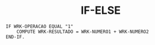 <h1 align="center">IF-ELSE</h1>

```cobol
IF WRK-OPERACAO EQUAL "1"
    COMPUTE WRK-RESULTADO = WRK-NUMERO1 + WRK-NUMERO2
END-IF.
```